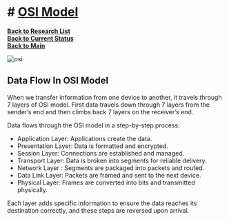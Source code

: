 # # **[OSI Model](https://www.geeksforgeeks.org/open-systems-interconnection-model-osi/)**

**[Back to Research List](../../../research_list.md)**\
**[Back to Current Status](../../../../development/status/weekly/current_status.md)**\
**[Back to Main](../../../../README.md)**

![osi](https://media.geeksforgeeks.org/wp-content/uploads/20240615010645/OSI-Model.png)

## Data Flow In OSI Model

When we transfer information from one device to another, it travels through 7 layers of OSI model. First data travels down through 7 layers from the sender’s end and then climbs back 7 layers on the receiver’s end.

Data flows through the OSI model in a step-by-step process:

- Application Layer: Applications create the data.
- Presentation Layer: Data is formatted and encrypted.
- Session Layer: Connections are established and managed.
- Transport Layer: Data is broken into segments for reliable delivery.
- Network Layer : Segments are packaged into packets and routed.
- Data Link Layer: Packets are framed and sent to the next device.
- Physical Layer: Frames are converted into bits and transmitted physically.

Each layer adds specific information to ensure the data reaches its destination correctly, and these steps are reversed upon arrival.
